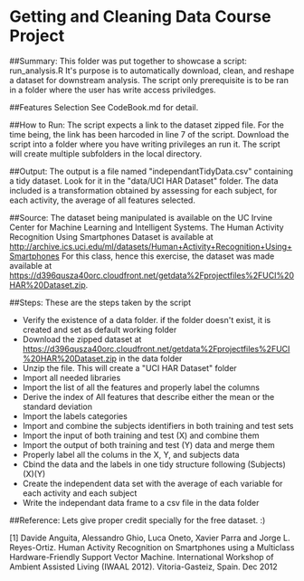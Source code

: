 # Getting and Cleaning Data Course Project

##Summary:
This folder was put together to showcase a script: run_analysis.R
It's purpose is to automatically download, clean, and reshape a dataset for downstream analysis. The script only prerequisite is to be ran in a folder where the user has write access priviledges.

##Features Selection
See CodeBook.md for detail.

##How to Run: 
The script expects a link to the dataset zipped file. For the time being, the link has been harcoded in line 7 of the script. Download the script into a folder where you have writing privileges an run it. The script will create multiple subfolders in the local directory.

##Output: 
The output is a file named "independantTidyData.csv" containing a tidy dataset. Look for it in the "data/UCI HAR Dataset" folder. 
The data included is a transformation obtained by assessing for each subject, for each activity, the average of all features selected. 

##Source:
The dataset being manipulated is available on the UC Irvine Center for Machine Learning and Intelligent Systems.
The Human Activity Recognition Using Smartphones Dataset is available at http://archive.ics.uci.edu/ml/datasets/Human+Activity+Recognition+Using+Smartphones
For this class, hence this exercise, the dataset was made available at https://d396qusza40orc.cloudfront.net/getdata%2Fprojectfiles%2FUCI%20HAR%20Dataset.zip.

##Steps:
These are the steps taken by the script
* Verify the existence of a data folder. if the folder doesn't exist, it is created and set as default working folder
* Download the zipped dataset at https://d396qusza40orc.cloudfront.net/getdata%2Fprojectfiles%2FUCI%20HAR%20Dataset.zip in the data folder
* Unzip the file. This will create a "UCI HAR Dataset" folder
* Import all needed libraries
* Import the list of all the features and properly label the columns
* Derive the index of All features that describe either the mean or the standard deviation
* Import the labels categories
* Import and combine the subjects identifiers in both training and test sets
* Import the input of both training and test (X) and combine them
* Import the output of both training and test (Y) data and merge them
* Properly label all the colums in the X, Y, and subjects data
* Cbind the data and the labels in one tidy structure following (Subjects)(X)(Y) 
* Create the independent data set with the average of each variable for each activity and each subject
* Write the independant data frame to a csv file in the data folder

##Reference:
Lets give proper credit specially for the free dataset. :)

[1] Davide Anguita, Alessandro Ghio, Luca Oneto, Xavier Parra and Jorge L. Reyes-Ortiz. Human Activity Recognition on Smartphones using a Multiclass Hardware-Friendly Support Vector Machine. International Workshop of Ambient Assisted Living (IWAAL 2012). Vitoria-Gasteiz, Spain. Dec 2012
